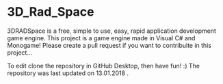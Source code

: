 # 3D_Rad_Space
3DRADSpace is a free, simple to use, easy, rapid application development game engine.
This project is a game engine made in Visual C# and Monogame!
Please create a pull request if you want to contribuite in this project...

To edit clone the repository in GitHub Desktop, then have fun! :)
The repository was last updated on 13.01.2018 .
